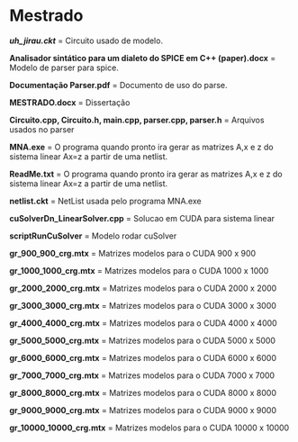 # Mestrado

***uh_jirau.ckt*** = Circuito usado de modelo.

**Analisador sintático para um dialeto do SPICE em C++ (paper).docx** = Modelo de parser para spice.

**Documentação Parser.pdf** = Documento de uso do parse.

**MESTRADO.docx** = Dissertação

**Circuito.cpp, Circuito.h, main.cpp, parser.cpp, parser.h** = Arquivos usados no parser

**MNA.exe** = O programa quando pronto ira gerar as matrizes A,x e z do sistema linear Ax=z a partir de uma netlist.

**ReadMe.txt** = O programa quando pronto ira gerar as matrizes A,x e z do sistema linear Ax=z a partir de uma netlist. 

**netlist.ckt** = NetList usada pelo programa MNA.exe

**cuSolverDn_LinearSolver.cpp** = Solucao em CUDA para sistema linear

**scriptRunCuSolver** = Modelo rodar cuSolver

**gr_900_900_crg.mtx** = Matrizes modelos para o CUDA 900 x 900

**gr_1000_1000_crg.mtx** = Matrizes modelos para o CUDA 1000 x 1000

**gr_2000_2000_crg.mtx** = Matrizes modelos para o CUDA 2000 x 2000

**gr_3000_3000_crg.mtx** = Matrizes modelos para o CUDA 3000 x 3000

**gr_4000_4000_crg.mtx** = Matrizes modelos para o CUDA 4000 x 4000

**gr_5000_5000_crg.mtx** = Matrizes modelos para o CUDA 5000 x 5000

**gr_6000_6000_crg.mtx** = Matrizes modelos para o CUDA 6000 x 6000

**gr_7000_7000_crg.mtx** = Matrizes modelos para o CUDA 7000 x 7000

**gr_8000_8000_crg.mtx** = Matrizes modelos para o CUDA 8000 x 8000 

**gr_9000_9000_crg.mtx** = Matrizes modelos para o CUDA 9000 x 9000 

**gr_10000_10000_crg.mtx** = Matrizes modelos para o CUDA 10000 x 10000 



